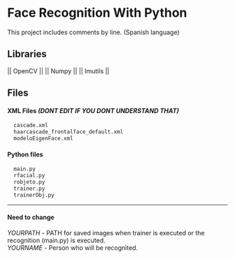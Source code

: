 # Face Recognition With Python
This project includes comments by line. (Spanish language)

## Libraries
|| OpenCV ||
|| Numpy ||
|| Imutils ||

## Files
#### XML Files *(DONT EDIT IF YOU DONT UNDERSTAND THAT)*
```xml
  cascade.xml
  haarcascade_frontalface_default.xml
  modeloEigenFace.xml
```
#### Python files
```python
  main.py
  rfacial.py
  robjeto.py
  trainer.py
  trainerObj.py
```
------
#### Need to change
*YOURPATH* - PATH for saved images when trainer is executed or the recognition (main.py) is executed.<br>
*YOURNAME* - Person who will be recognited.
